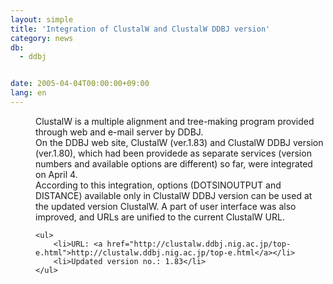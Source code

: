 ```yaml
---
layout: simple
title: 'Integration of ClustalW and ClustalW DDBJ version'
category: news
db:
  - ddbj


date: 2005-04-04T00:00:00+09:00
lang: en
---
```


<dd>ClustalW is a multiple alignment and tree-making program provided through web and e-mail server by DDBJ.
<dd>On the DDBJ web site, ClustalW (ver.1.83) and ClustalW DDBJ version (ver.1.80), which had been providede as separate services (version numbers and available options are different) so far, were integrated on April 4.
<dd>According to this integration, options (DOTSINOUTPUT and DISTANCE) available only in ClustalW DDBJ version can be used at the updated version ClustalW. A part of user interface was also improved, and URLs are unified to the current ClustalW URL.

    <ul>
        <li>URL: <a href="http://clustalw.ddbj.nig.ac.jp/top-e.html">http://clustalw.ddbj.nig.ac.jp/top-e.html</a></li>
        <li>Updated version no.: 1.83</li>
    </ul>
</dd>
</dd>
</dd>
